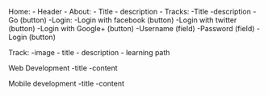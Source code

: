 Home: 
    - Header
    - About:
        - Title
        - description
    - Tracks:
        -Title
        -description
        - Go (button)
    -Login:
        -Login with facebook (button)
        -Login with twitter (button)
        -Login with Google+ (button)
        -Username (field)
        -Password (field)
        -Login (button)



Track:
    -image
    - title
    - description
    - learning path

Web Development
     -title
     -content    

Mobile development
    -title
    -content     